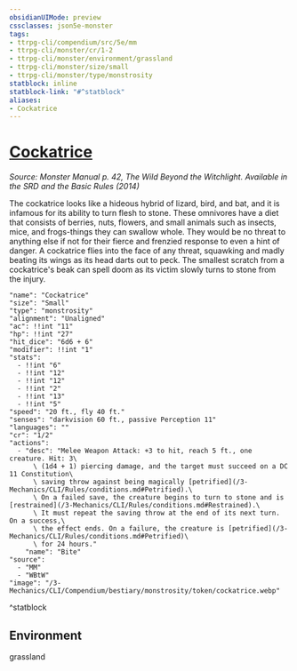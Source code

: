 ```yaml
---
obsidianUIMode: preview
cssclasses: json5e-monster
tags:
- ttrpg-cli/compendium/src/5e/mm
- ttrpg-cli/monster/cr/1-2
- ttrpg-cli/monster/environment/grassland
- ttrpg-cli/monster/size/small
- ttrpg-cli/monster/type/monstrosity
statblock: inline
statblock-link: "#^statblock"
aliases:
- Cockatrice
---
```

# [Cockatrice](3-Mechanics\CLI\Compendium\bestiary\monstrosity/cockatrice.md)
*Source: Monster Manual p. 42, The Wild Beyond the Witchlight. Available in the <span title='Systems Reference Document (5.1)'>SRD</span> and the Basic Rules (2014)*  

The cockatrice looks like a hideous hybrid of lizard, bird, and bat, and it is infamous for its ability to turn flesh to stone. These omnivores have a diet that consists of berries, nuts, flowers, and small animals such as insects, mice, and frogs-things they can swallow whole. They would be no threat to anything else if not for their fierce and frenzied response to even a hint of danger. A cockatrice flies into the face of any threat, squawking and madly beating its wings as its head darts out to peck. The smallest scratch from a cockatrice's beak can spell doom as its victim slowly turns to stone from the injury.

```statblock
"name": "Cockatrice"
"size": "Small"
"type": "monstrosity"
"alignment": "Unaligned"
"ac": !!int "11"
"hp": !!int "27"
"hit_dice": "6d6 + 6"
"modifier": !!int "1"
"stats":
  - !!int "6"
  - !!int "12"
  - !!int "12"
  - !!int "2"
  - !!int "13"
  - !!int "5"
"speed": "20 ft., fly 40 ft."
"senses": "darkvision 60 ft., passive Perception 11"
"languages": ""
"cr": "1/2"
"actions":
  - "desc": "Melee Weapon Attack: +3 to hit, reach 5 ft., one creature. Hit: 3\
      \ (1d4 + 1) piercing damage, and the target must succeed on a DC 11 Constitution\
      \ saving throw against being magically [petrified](/3-Mechanics/CLI/Rules/conditions.md#Petrified).\
      \ On a failed save, the creature begins to turn to stone and is [restrained](/3-Mechanics/CLI/Rules/conditions.md#Restrained).\
      \ It must repeat the saving throw at the end of its next turn. On a success,\
      \ the effect ends. On a failure, the creature is [petrified](/3-Mechanics/CLI/Rules/conditions.md#Petrified)\
      \ for 24 hours."
    "name": "Bite"
"source":
  - "MM"
  - "WBtW"
"image": "/3-Mechanics/CLI/Compendium/bestiary/monstrosity/token/cockatrice.webp"
```
^statblock

## Environment

grassland